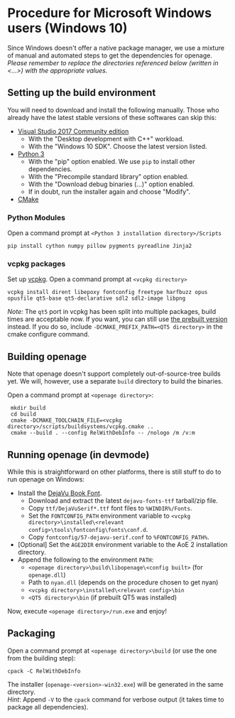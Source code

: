 # Procedure for Microsoft Windows users (Windows 10)

 Since Windows doesn't offer a native package manager, we use a mixture of manual and automated steps to get the dependencies for openage.
 *Please remember to replace the directories referenced below (written in <...>) with the appropriate values.*

## Setting up the build environment
 You will need to download and install the following manually.
 Those who already have the latest stable versions of these softwares can skip this:
 - [Visual Studio 2017 Community edition](https://www.visualstudio.com/downloads/)
   - With the "Desktop development with C++" workload.
   - With the "Windows 10 SDK". Choose the latest version listed.
 - [Python 3](https://www.python.org/downloads/windows/)
   - With the "pip" option enabled. We use `pip` to install other dependencies.
   - With the "Precompile standard library" option enabled.
   - With the "Download debug binaries (...)" option enabled.
   - If in doubt, run the installer again and choose "Modify".
 - [CMake](https://cmake.org/download/)

### Python Modules
 Open a command prompt at `<Python 3 installation directory>/Scripts`

    pip install cython numpy pillow pygments pyreadline Jinja2

### vcpkg packages
 Set up [vcpkg](https://github.com/Microsoft/vcpkg#quick-start). Open a command prompt at `<vcpkg directory>`

    vcpkg install dirent libepoxy fontconfig freetype harfbuzz opus opusfile qt5-base qt5-declarative sdl2 sdl2-image libpng

 _Note:_ The `qt5` port in vcpkg has been split into multiple packages, build times are acceptable now.
 If you want, you can still use [the prebuilt version](https://www.qt.io/download-open-source/) instead.
 If you do so, include `-DCMAKE_PREFIX_PATH=<QT5 directory>` in the cmake configure command.

## Building openage
 Note that openage doesn't support completely out-of-source-tree builds yet.
 We will, however, use a separate `build` directory to build the binaries.

 Open a command prompt at `<openage directory>`:

     mkdir build
     cd build
     cmake -DCMAKE_TOOLCHAIN_FILE=<vcpkg directory>/scripts/buildsystems/vcpkg.cmake ..
     cmake --build . --config RelWithDebInfo -- /nologo /m /v:m

## Running openage (in devmode)
 While this is straightforward on other platforms, there is still stuff to do to run openage on Windows:
  - Install the [DejaVu Book Font](https://dejavu-fonts.github.io/Download.html).
    - Download and extract the latest `dejavu-fonts-ttf` tarball/zip file.
    - Copy `ttf/DejaVuSerif*.ttf` font files to `%WINDIR%/Fonts`.
    - Set the `FONTCONFIG_PATH` environment variable to `<vcpkg directory>\installed\<relevant config>\tools\fontconfig\fonts\conf.d`.
    - Copy `fontconfig/57-dejavu-serif.conf` to `%FONTCONFIG_PATH%`.
  - [Optional] Set the `AGE2DIR` environment variable to the AoE 2 installation directory.
  - Append the following to the environment `PATH`:
    - `<openage directory>\build\libopenage\<config built>` (for `openage.dll`)
    - Path to `nyan.dll` (depends on the procedure chosen to get nyan)
    - `<vcpkg directory>\installed\<relevant config>\bin`
    - `<QT5 directory>\bin` (if prebuilt QT5 was installed)

 Now, execute `<openage directory>/run.exe` and enjoy!

## Packaging
 Open a command prompt at `<openage directory>\build` (or use the one from the building step):

    cpack -C RelWithDebInfo

 The installer (`openage-<version>-win32.exe`) will be generated in the same directory.<br>
 _Hint_: Append `-V` to the `cpack` command for verbose output (it takes time to package all dependencies).
